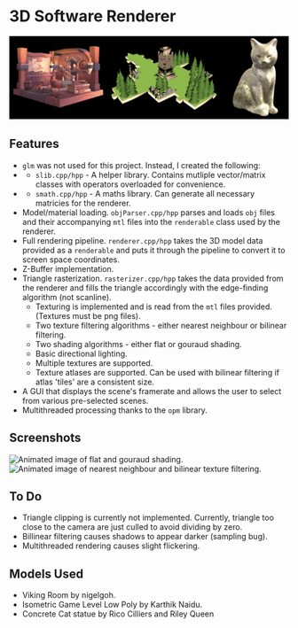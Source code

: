 # 3D Software Renderer

![](readmebanner.png)

## Features
- `glm` was not used for this project. Instead, I created the following:
- - `slib.cpp/hpp` - A helper library. Contains mutliple vector/matrix classes with operators overloaded for convenience.
- - `smath.cpp/hpp` - A maths library. Can generate all necessary matricies for the renderer.
- Model/material loading. `objParser.cpp/hpp` parses and loads `obj` files and their accompanying `mtl` files into the `renderable` class used by the renderer.
- Full rendering pipeline. `renderer.cpp/hpp` takes the 3D model data provided as a `renderable` and puts it through the pipeline to convert it to screen space coordinates.
- Z-Buffer implementation.
- Triangle rasterization. `rasterizer.cpp/hpp` takes the data provided from the renderer and fills the triangle accordingly with the edge-finding algorithm (not scanline).
  - Texturing is implemented and is read from the `mtl` files provided. (Textures must be png files).
  - Two texture filtering algorithms - either nearest neighbour or bilinear filtering.
  - Two shading algorithms - either flat or gouraud shading.
  - Basic directional lighting.
  - Multiple textures are supported.
  - Texture atlases are supported. Can be used with bilinear filtering if atlas 'tiles' are a consistent size.
- A GUI that displays the scene's framerate and allows the user to select from various pre-selected scenes.
- Multithreaded processing thanks to the `opm` library.

## Screenshots
<img src="shading%20types.gifif" width="698" alt="Animated image of flat and gouraud shading." />
<img src="tex%20sampling%20types.gif.gif" width="698" alt="Animated image of nearest neighbour and bilinear texture filtering." />

## To Do
- Triangle clipping is currently not implemented. Currently, triangle too close to the camera are just culled to avoid dividing by zero.
- Billinear filtering causes shadows to appear darker (sampling bug).
- Multithreaded rendering causes slight flickering.

## Models Used
- Viking Room by nigelgoh.
- Isometric Game Level Low Poly by Karthik Naidu.
- Concrete Cat statue by Rico Cilliers and Riley Queen